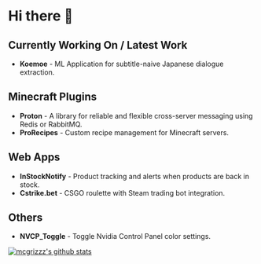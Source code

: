 # Hi there 👋

## Currently Working On / Latest Work
- **Koemoe** - ML Application for subtitle-naive Japanese dialogue extraction.

## Minecraft Plugins
- **Proton** - A library for reliable and flexible cross-server messaging using Redis or RabbitMQ.
- **ProRecipes** - Custom recipe management for Minecraft servers.

## Web Apps
- **InStockNotify** - Product tracking and alerts when products are back in stock.
- **Cstrike.bet** - CSGO roulette with Steam trading bot integration.

## Others
- **NVCP_Toggle** - Toggle Nvidia Control Panel color settings.

[![mcgrizzz's github stats](https://github-readme-stats.vercel.app/api?username=mcgrizzz&theme=tokyonight)](https://github.com/anuraghazra/github-readme-stats)

